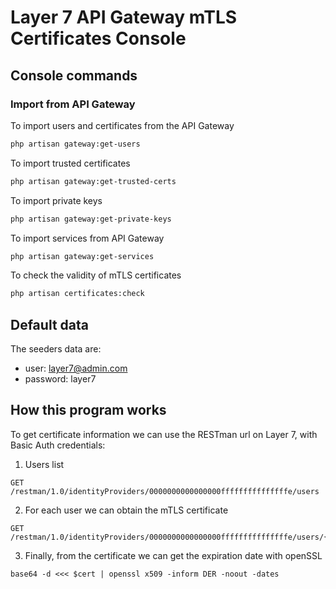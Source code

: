 # Layer 7 API Gateway mTLS Certificates Console

## Console commands

### Import from API Gateway

To import users and certificates from the API Gateway

```bash
php artisan gateway:get-users
```

To import trusted certificates

```bash
php artisan gateway:get-trusted-certs
```

To import private keys

```bash
php artisan gateway:get-private-keys
```

To import services from API Gateway

```bash
php artisan gateway:get-services
```
To check the validity of mTLS certificates

```bash
php artisan certificates:check
```

## Default data

The seeders data are:

- user: layer7@admin.com
- password: layer7

## How this program works

To get certificate information we can use the RESTman url on Layer 7, with Basic Auth credentials:

1. Users list

```
GET /restman/1.0/identityProviders/0000000000000000fffffffffffffffe/users
```

2. For each user we can obtain the mTLS certificate

```
GET /restman/1.0/identityProviders/0000000000000000fffffffffffffffe/users/{{USER_ID}}/certificate
```

3. Finally, from the certificate we can get the expiration date with openSSL

```
base64 -d <<< $cert | openssl x509 -inform DER -noout -dates
```
